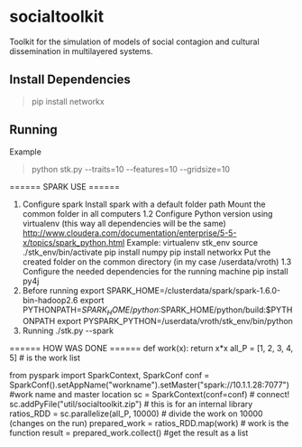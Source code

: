 # socialtoolkit
Toolkit for the simulation of models of social contagion and cultural dissemination in multilayered systems.

## Install Dependencies
> pip install networkx


## Running
Example
> python stk.py --traits=10 --features=10 --gridsize=10


====== SPARK USE ======
1. Configure spark
    Install spark with a default folder path
    Mount the common folder in all computers
    1.2 Configure Python version using virtualenv (this way all dependencies will be the same)
        http://www.cloudera.com/documentation/enterprise/5-5-x/topics/spark_python.html
        Example:
            virtualenv stk_env
            source ./stk_env/bin/activate
            pip install numpy
            pip install networkx
        Put the created folder on the common directory (in my case /userdata/vroth)
    1.3 Configure the needed dependencies for the running machine
        pip install py4j
2. Before running
    export SPARK_HOME=/clusterdata/spark/spark-1.6.0-bin-hadoop2.6
    export PYTHONPATH=$SPARK_HOME/python:$SPARK_HOME/python/build:$PYTHONPATH
    export PYSPARK_PYTHON=/userdata/vroth/stk_env/bin/python
3. Running
    ./stk.py --spark

====== HOW WAS DONE ======
def work(x):
    return x*x
all_P = [1, 2, 3, 4, 5] # is the work list

from pyspark import SparkContext, SparkConf
conf = SparkConf().setAppName("workname").setMaster("spark://10.1.1.28:7077") #work name and master location 
sc = SparkContext(conf=conf) # connect!
sc.addPyFile("util/socialtoolkit.zip") # this is for an internal library
ratios_RDD = sc.parallelize(all_P, 10000) # divide the work on 10000 (changes on the run)
prepared_work = ratios_RDD.map(work) # work is the function
result = prepared_work.collect() #get the result as a list

